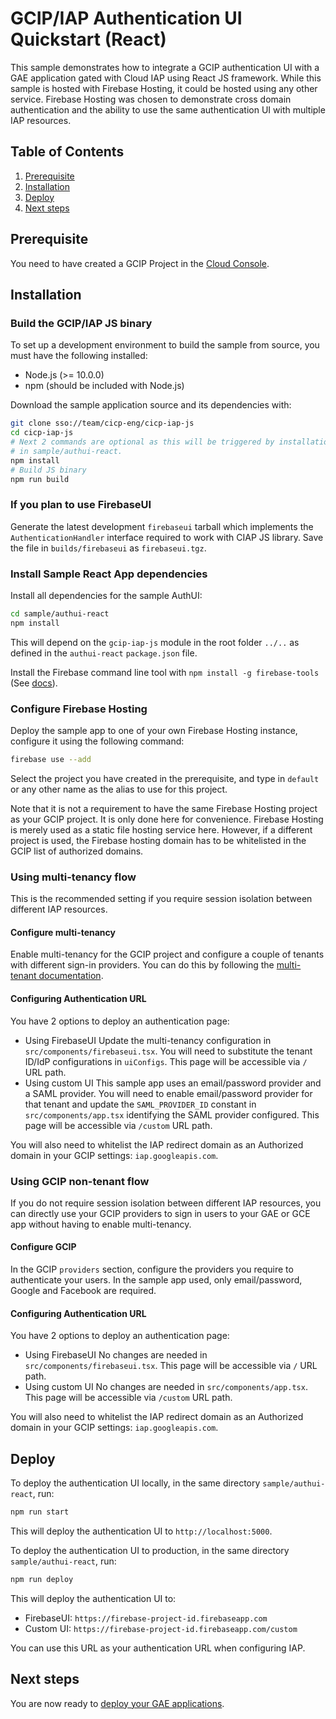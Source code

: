 # GCIP/IAP Authentication UI Quickstart (React)

This sample demonstrates how to integrate a GCIP authentication UI with
a GAE application gated with Cloud IAP using React JS framework.
While this sample is hosted with Firebase Hosting, it could be hosted
using any other service. Firebase Hosting was chosen to demonstrate cross
domain authentication and the ability to use the same authentication UI with
multiple IAP resources.

## Table of Contents

1. [Prerequisite](#prerequisite)
2. [Installation](#installation)
3. [Deploy](#deploy)
4. [Next steps](#next-steps)

## Prerequisite

You need to have created a GCIP Project in the
[Cloud Console](https://console.cloud.google.com/customer-identity/providers/).

## Installation

### Build the GCIP/IAP JS binary

To set up a development environment to build the sample from source, you must
have the following installed:
- Node.js (>= 10.0.0)
- npm (should be included with Node.js)

Download the sample application source and its dependencies with:

```bash
git clone sso://team/cicp-eng/cicp-iap-js
cd cicp-iap-js
# Next 2 commands are optional as this will be triggered by installation
# in sample/authui-react.
npm install
# Build JS binary
npm run build
```

### If you plan to use FirebaseUI

Generate the latest development `firebaseui` tarball which implements the
`AuthenticationHandler` interface required to work with CIAP JS library.
Save the file in `builds/firebaseui` as `firebaseui.tgz`.

### Install Sample React App dependencies

Install all dependencies for the sample AuthUI:

```bash
cd sample/authui-react
npm install
```

This will depend on the `gcip-iap-js` module in the root folder `../..` as
defined in the `authui-react` `package.json` file.

Install the Firebase command line tool with `npm install -g firebase-tools` (See
[docs](https://firebase.google.com/docs/cli/#setup)).

### Configure Firebase Hosting

Deploy the sample app to one of your own Firebase Hosting instance,
configure it using the following command:

```bash
firebase use --add
```

Select the project you have created in the prerequisite, and type in `default` or
any other name as the alias to use for this project.

Note that it is not a requirement to have the same Firebase Hosting project
as your GCIP project. It is only done here for convenience. Firebase Hosting
is merely used as a static file hosting service here. However, if a
different project is used, the Firebase hosting domain has to be whitelisted
in the GCIP list of authorized domains.

### Using multi-tenancy flow

This is the recommended setting if you require session isolation between different
IAP resources.

#### Configure multi-tenancy

Enable multi-tenancy for the GCIP project and configure a couple of
tenants with different sign-in providers. You can do this by following the
[multi-tenant documentation](https://cloud.google.com/identity-platform/docs/multi-tenancy-quickstart).

#### Configuring Authentication URL

You have 2 options to deploy an authentication page:

- Using FirebaseUI
  Update the multi-tenancy configuration in `src/components/firebaseui.tsx`.
  You will need to substitute the tenant ID/IdP configurations in `uiConfigs`.
  This page will be accessible via `/` URL path.
- Using custom UI
  This sample app uses an email/password provider and a SAML provider.
  You will need to enable email/password provider for that tenant and update
  the `SAML_PROVIDER_ID` constant in `src/components/app.tsx` identifying the SAML
  provider configured.
  This page will be accessible via `/custom` URL path.

You will also need to whitelist the IAP redirect domain as an Authorized
domain in your GCIP settings: `iap.googleapis.com`.

### Using GCIP non-tenant flow

If you do not require session isolation between different IAP resources, you
can directly use your GCIP providers to sign in users to your GAE or GCE app
without having to enable multi-tenancy.

#### Configure GCIP

In the GCIP `providers` section, configure the providers you require to
authenticate your users. In the sample app used, only email/password, Google
and Facebook are required.

#### Configuring Authentication URL

You have 2 options to deploy an authentication page:

- Using FirebaseUI
  No changes are needed in `src/components/firebaseui.tsx`.
  This page will be accessible via `/` URL path.
- Using custom UI
  No changes are needed in `src/components/app.tsx`.
  This page will be accessible via `/custom` URL path.

You will also need to whitelist the IAP redirect domain as an Authorized
domain in your GCIP settings: `iap.googleapis.com`.

## Deploy

To deploy the authentication UI locally, in the same directory
`sample/authui-react`, run:
```bash
npm run start
```

This will deploy the authentication UI to
`http://localhost:5000`.

To deploy the authentication UI to production, in the same directory
`sample/authui-react`, run:

```bash
npm run deploy
```

This will deploy the authentication UI to:
- FirebaseUI: `https://firebase-project-id.firebaseapp.com`
- Custom UI: `https://firebase-project-id.firebaseapp.com/custom`

You can use this URL as your authentication URL when configuring IAP.

## Next steps

You are now ready to [deploy your GAE applications](../app/README.md).
